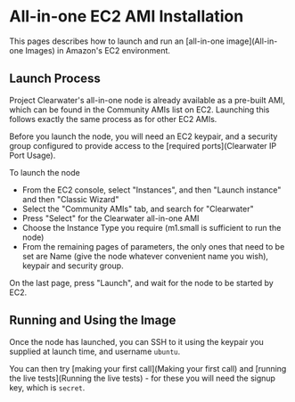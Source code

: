 # All-in-one EC2 AMI Installation

This pages describes how to launch and run an [all-in-one image](All-in-one Images) in Amazon's EC2 environment.

## Launch Process

Project Clearwater's all-in-one node is already available as a pre-built AMI, which can be found in the Community AMIs list on EC2.  Launching this follows exactly the same process as for other EC2 AMIs.

Before you launch the node, you will need an EC2 keypair, and a security group configured to provide access to the [required ports](Clearwater IP Port Usage).

To launch the node
*  From the EC2 console, select "Instances", and then "Launch instance" and then "Classic Wizard"
*  Select the "Community AMIs" tab, and search for "Clearwater"
*  Press "Select" for the Clearwater all-in-one AMI
*  Choose the Instance Type you require (m1.small is sufficient to run the node)
*  From the remaining pages of parameters, the only ones that need to be set are Name (give the node whatever convenient name you wish), keypair and security group. 

On the last page, press "Launch", and wait for the node to be started by EC2.

## Running and Using the Image

Once the node has launched, you can SSH to it using the keypair you supplied at launch time, and username `ubuntu`.

You can then try [making your first call](Making your first call) and [running the live tests](Running the live tests) - for these you will need the signup key, which is `secret`.
